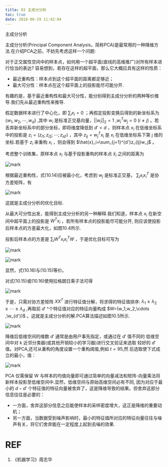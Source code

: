 ```yaml
---
title: 03 主成分分析
toc: true
date: 2018-06-29 11:42:04
---
```




主成分分析


主成分分析(Principal Component Analysis，简称PCA)是最常用的一种降维方法.在介绍PCA之前，不妨先考虑这样一个问题:

对于正交属性空间中的样本点，如何用一个超平面(直线的高维推广)对所有样本进行恰当的表达? 容易想到，若存在这样的超平面，那么它大概应具有这样的性质：

- 最近重构性：样本点到这个超平面的距离都足够近；
- 最大可分性：样本点在这个超平面上的投影能尽可能分开.

有趣的是，基于最近重构性和最大可分性，能分别得到主成分分析的两种等价推导.我们先从最近重构性来推导.

假定数据样本进行了中心化，即 $\sum_i x_i=0$ ；再假定投影变换后得到的新坐标系为 $\{w_1,w_2,\cdots ,w_d\}$ ,其中 $w_i$ 是标准正交基向量，$||w_i||_2=1$ ,$w_i^Tw_j=0$ $(i\neq j)$ 。若丢弃新坐标系中的部分坐标，即将维度降低到 $d'<d$ ，则样本点 $x_i$ 在低维坐标系中的投影是 $z_i=(z_{i1};z_{i2};\cdots ;z_{id'})$ ，其中 $z_{ij}=w_j^Tx_i$ 是 $x_i$ 在低维坐标系下第 j 维的坐标.若基于 $z_i$ 来重构 $x_i$ ，则会得到 $\hat{x}_i=\sum_{j=1}^{d'}z_{ij}w_j$ 。

考虑整个训练集，原样本点 $x_i$ 与基于投影重构的样本点 $\hat{x}_i$ 之间的距离为

![mark](http://pacdb2bfr.bkt.clouddn.com/blog/image/180629/EdhKmGmLKK.png?imageslim)


根据最近重构性，式(10.14)应被最小化，考虑到 $w_j$ 是标准正交基， $\sum_i x_ix_i^T$ 是协方差矩阵，有

![mark](http://pacdb2bfr.bkt.clouddn.com/blog/image/180629/j19cLld8Lh.png?imageslim)

这就是主成分分析的优化目标.

从最大可分性出发，能得到主成分分析的另一种解释.我们知道，样本点 $x_i$ 在新空间中超平面上的投影是 $W^Tx_i$ ，若所有样本点的投影能尽可能分开, 则应该使投影后样本点的方差最大化，如图10.4所示.

投影后样本点的方差是 $\sum_i W^Tx_ix_i^TW$ ，于是优化目标可写为

![mark](http://pacdb2bfr.bkt.clouddn.com/blog/image/180629/mID21Cbbce.png?imageslim)


![mark](http://pacdb2bfr.bkt.clouddn.com/blog/image/180629/H0k9kHi53E.png?imageslim)

显然，式(10.16)与(10.15)等价。

对式(10.15)或(10.16)使用拉格朗日乘子法可得

![mark](http://pacdb2bfr.bkt.clouddn.com/blog/image/180629/gD9BK2B9ha.png?imageslim)

于是，只需对协方差矩阵 $XX^T$ 进行特征值分解，将求得的特征值排序: $\lambda_1\geq \lambda_2\geq \cdots \geq \lambda_d$ ,再取前 $d'$ ^个特征值对应的特征向量构成 $W=(w_1,w_2,\cdots ,\w_{d'})$ 。这就是主成分分析的解.PCA算法描述如图10.5所示.

![mark](http://pacdb2bfr.bkt.clouddn.com/blog/image/180629/1J55LA54b7.png?imageslim)

降维后低维空间的维数 $d'$ 通常是由用户事先指定，或通过在 $d'$ 值不同的 低维空间中对 k 近邻分类器(或其他开销较小的学习器)进行交叉验证来选取 较好的 $d'$ 值。对PCA,还可从重构的角度设置一个重构阈值,例如 $t=95%$,然 后选取使下式成立的最小，值：


![mark](http://pacdb2bfr.bkt.clouddn.com/blog/image/180629/7gGb3JEf5e.png?imageslim)


PCA 仅需保留 W 与样本的均值向量即可通过简单的向量减法和矩阵-向量乘法将新样本投影至低维空间中.显然，低维空间与原始高维空间必有不同, 因为对应于最小的 $d-d'$ 个特征值的特征向量被舍弃了，这是降维导致的结果。但舍弃这部分信息往往是必要的：
- 一方面，舍弃这部分信息之后能使样本的采样密度增大，这正是降维的重要动机；
- 另一方面，当数据受到噪声影响时，最小的特征值所对应的特征向量往往与噪声有关，将它们舍弃能在一定程度上起到去噪的效果.








# REF
1. 《机器学习》周志华
